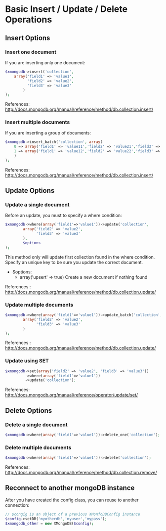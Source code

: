# Basic Insert / Update / Delete Operations

## Insert Options
### Insert one document
If you are inserting only one document:

```php
$xmongodb->insert('collection', 
    array('field1' => 'value1',
          'field2' => 'value2',
          'field3' => 'value3'
        )
);
```

References: http://docs.mongodb.org/manual/reference/method/db.collection.insert/

### Insert multiple documents
If you are inserting a group of documents:

```php
$xmongodb->insert_batch('collection', array(
    0 => array('field1' => 'value11','field2' => 'value21','field3' => 'value31'), 
    1 => array('field1' => 'value12','field2' => 'value22','field3' => 'value32')
    )
);
```

References: http://docs.mongodb.org/manual/reference/method/db.collection.insert/

## Update Options
### Update a single document
Before an update, you must to specify a where condition:

```php
$xmongodb->where(array('field1'=>'value1'))->update('collection', 
        array('field2' => 'value2',
              'field3' => 'value3'
        ),
        $options
);
```
This method only will update first collection found in the where condition. 
Specify an unique key to be sure you update the correct document.

  - $options:
    * array('upsert' => true)     Create a new document if nothing found

References : http://docs.mongodb.org/manual/reference/method/db.collection.update/

### Update multiple documents

```php
$xmongodb->where(array('field1'=>'value1'))->update_batch('collection', 
        array('field2' => 'value2',
              'field3' => 'value3'
        )
);
```
References : http://docs.mongodb.org/manual/reference/method/db.collection.update/

### Update using SET


```php
$xmongodb->set(array('field2' => 'value2', 'field3' => 'value3'))
         ->where(array('field1'=>'value1'))
         ->update('collection'); 
```

References: http://docs.mongodb.org/manual/reference/operator/update/set/


## Delete Options
### Delete a single document

```php
$xmongodb->where(array('field1'=>'value1'))->delete_one('collection');
```

### Delete multiple documents
```php
$xmongodb->where(array('field1'=>'value1'))->delete('collection');
```

References: http://docs.mongodb.org/manual/reference/method/db.collection.remove/

## Reconnect to another mongoDB instance
After you have created the config class, you can reuse to another connection:

```php
// $congig is an object of a previous XMonfoDBConfig instance
$config->setDB('myotherdb','myuser','mypass');
$xmongodb_other = new XMongoDB($config);
```
